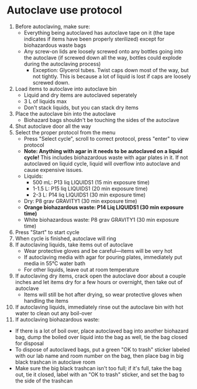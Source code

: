 # Autoclave use protocol

1. Before autoclaving, make sure:
   * Everything being autoclaved has autoclave tape on it (the tape indicates if items have been properly sterilized) except for biohazardous waste bags
   * Any screw-on lids are loosely screwed onto any bottles going into the autoclave (if screwed down all the way, bottles could explode during the autoclaving process)
      * Exception: Glycerol tubes. Twist caps down most of the way, but not tightly. This is because a lot of liquid is lost if caps are loosely screwed down.
2. Load items to autoclave into autoclave bin
   * Liquid and dry items are autoclaved seperately
   * 3 L of liquids max
   * Don't stack liquids, but you can stack dry items
3. Place the autoclave bin into the autoclave
   * Biohazard bags shouldn't be touching the sides of the autoclave
4. Shut autoclave door all the way
5. Select the proper protocol from the menu
   * Press "Select cycle", scroll to correct protocol, press "enter" to view protocol
   * **Note: Anything with agar in it needs to be autoclaved on a liquid cycle!** This includes biohazardous waste with agar plates in it. If not autoclaved on liquid cycle, liquid will overflow into autoclave and cause expensive issues.
   * Liquids:
      * 500 mL: P13 liq LIQUIDS1 (15 min exposure time)
      * 1-1.5 L: P15 liq LIQUIDS1 (20 min exposure time)
      * 2-3 L: P14 liq LIQUIDS1 (30 min exposure time)
   * Dry: P8 grav GRAVITY1 (30 min exposure time)
   * **Orange biohazardous waste: P14 Liq LIQUIDS1 (30 min exposure time)**
   * White biohazardous waste: P8 grav GRAVITY1 (30 min exposure time)
6. Press "Start" to start cycle
7. When cycle is finished, autoclave will ring
8. If autoclaving liquids, take items out of autoclave
   * Wear protective gloves and be careful&mdash;items will be very hot
   * If autoclaving media with agar for pouring plates, immediately put media in 55°C water bath
   * For other liquids, leave out at room temperature
9. If autoclaving dry items, crack open the autoclave door about a couple inches and let items dry for a few hours or overnight, then take out of autoclave
   * Items will still be hot after drying, so wear protective gloves when handling the items
10. If autoclaving liquids, immediately rinse out the autoclave bin with hot water to clean out any boil-over
11. If autoclaving biohazardous waste:
   * If there is a lot of boil over, place autoclaved bag into another biohazard bag, dump the boiled over liquid into the bag as well, tie the bag closed for disposal
   * To dispose of autoclaved bags, put a green "OK to trash" sticker labeled with our lab name and room number on the bag, then place bag in big black trashcan in autoclave room
   * Make sure the big black trashcan isn't too full; if it's full, take the bag out, tie it closed, label with an "OK to trash" sticker, and set the bag to the side of the trashcan
